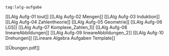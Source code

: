 
```expander
tag:lalg-aufgabe
```
[[LAlg Aufg-01 tout]]
[[LAlg Aufg-02 Mengen]]
[[LAlg Aufg-03 Induktion]]
[[LAlg Aufg-04 Zahlentheorie]]
[[LAlg Aufg-05 Geometrie]]
[[LAlg Aufg-06 LGS]]
[[LAlg Aufg-07 Komplexe_Zahlen_1]]
[[LAlg Aufg-08 lineareAbbildungen]]
[[LAlg Aufg-09 lineareAbbildungen_2]]
[[LAlg Aufg-10 Drehungen]]
[[Lineare Algebra Aufgaben Template]]


[[Übungen.pdf]]